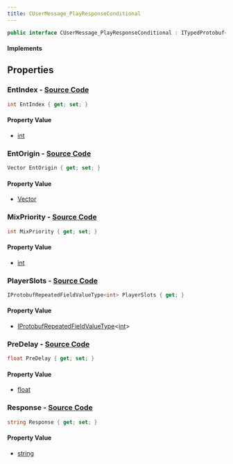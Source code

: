 ```yaml
---
title: CUserMessage_PlayResponseConditional
---
```


```csharp
public interface CUserMessage_PlayResponseConditional : ITypedProtobuf<CUserMessage_PlayResponseConditional>, INativeHandle, INetMessage<CUserMessage_PlayResponseConditional>, IDisposable
```

#### Implements

## Properties

### **EntIndex** - [Source Code](https://github.com/swiftly-solution/swiftlys2/blob/main/managed/src/SwiftlyS2.Generated/Protobufs/Interfaces/CUserMessage_PlayResponseConditional.cs#L18)

```csharp
int EntIndex { get; set; }
```

#### Property Value

- [int](https://learn.microsoft.com/dotnet/api/system.int32)

### **EntOrigin** - [Source Code](https://github.com/swiftly-solution/swiftlys2/blob/main/managed/src/SwiftlyS2.Generated/Protobufs/Interfaces/CUserMessage_PlayResponseConditional.cs#L27)

```csharp
Vector EntOrigin { get; set; }
```

#### Property Value

- [Vector](/docs/api/shared/natives/vector)

### **MixPriority** - [Source Code](https://github.com/swiftly-solution/swiftlys2/blob/main/managed/src/SwiftlyS2.Generated/Protobufs/Interfaces/CUserMessage_PlayResponseConditional.cs#L33)

```csharp
int MixPriority { get; set; }
```

#### Property Value

- [int](https://learn.microsoft.com/dotnet/api/system.int32)

### **PlayerSlots** - [Source Code](https://github.com/swiftly-solution/swiftlys2/blob/main/managed/src/SwiftlyS2.Generated/Protobufs/Interfaces/CUserMessage_PlayResponseConditional.cs#L21)

```csharp
IProtobufRepeatedFieldValueType<int> PlayerSlots { get; }
```

#### Property Value

- [IProtobufRepeatedFieldValueType](/docs/api/shared/netmessages/iprotobufrepeatedfieldvaluetype-1)<[int](https://learn.microsoft.com/dotnet/api/system.int32)>

### **PreDelay** - [Source Code](https://github.com/swiftly-solution/swiftlys2/blob/main/managed/src/SwiftlyS2.Generated/Protobufs/Interfaces/CUserMessage_PlayResponseConditional.cs#L30)

```csharp
float PreDelay { get; set; }
```

#### Property Value

- [float](https://learn.microsoft.com/dotnet/api/system.single)

### **Response** - [Source Code](https://github.com/swiftly-solution/swiftlys2/blob/main/managed/src/SwiftlyS2.Generated/Protobufs/Interfaces/CUserMessage_PlayResponseConditional.cs#L24)

```csharp
string Response { get; set; }
```

#### Property Value

- [string](https://learn.microsoft.com/dotnet/api/system.string)

